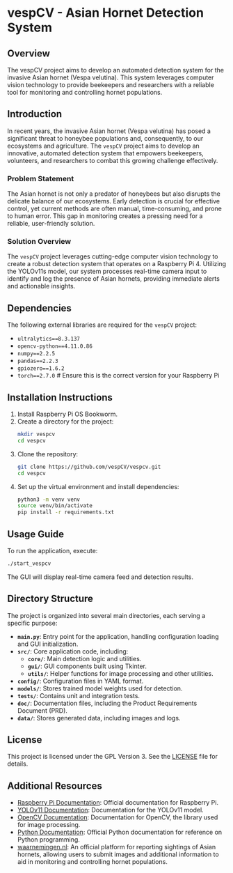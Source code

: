 # vespCV - Asian Hornet Detection System

## Overview
The vespCV project aims to develop an automated detection system for the invasive Asian hornet (Vespa velutina). This system leverages computer vision technology to provide beekeepers and researchers with a reliable tool for monitoring and controlling hornet populations.

## Introduction
In recent years, the invasive Asian hornet (Vespa velutina) has posed a significant threat to honeybee populations and, consequently, to our ecosystems and agriculture. The `vespCV` project aims to develop an innovative, automated detection system that empowers beekeepers, volunteers, and researchers to combat this growing challenge effectively.

### Problem Statement
The Asian hornet is not only a predator of honeybees but also disrupts the delicate balance of our ecosystems. Early detection is crucial for effective control, yet current methods are often manual, time-consuming, and prone to human error. This gap in monitoring creates a pressing need for a reliable, user-friendly solution.

### Solution Overview
The `vespCV` project leverages cutting-edge computer vision technology to create a robust detection system that operates on a Raspberry Pi 4. Utilizing the YOLOv11s model, our system processes real-time camera input to identify and log the presence of Asian hornets, providing immediate alerts and actionable insights.

## Dependencies
The following external libraries are required for the `vespCV` project:

- `ultralytics==8.3.137`
- `opencv-python==4.11.0.86`
- `numpy==2.2.5`
- `pandas==2.2.3`
- `gpiozero==1.6.2`
- `torch==2.7.0`  # Ensure this is the correct version for your Raspberry Pi

## Installation Instructions
1. Install Raspberry Pi OS Bookworm.
2. Create a directory for the project:
   ```bash
   mkdir vespcv
   cd vespcv
   ```
3. Clone the repository:
   ```bash
   git clone https://github.com/vespCV/vespcv.git
   cd vespcv
   ```
4. Set up the virtual environment and install dependencies:
   ```bash
   python3 -m venv venv
   source venv/bin/activate
   pip install -r requirements.txt
   ```

## Usage Guide
To run the application, execute:
```bash
./start_vespcv
```
The GUI will display real-time camera feed and detection results.

## Directory Structure
The project is organized into several main directories, each serving a specific purpose:

- **`main.py`**: Entry point for the application, handling configuration loading and GUI initialization.
- **`src/`**: Core application code, including:
  - **`core/`**: Main detection logic and utilities.
  - **`gui/`**: GUI components built using Tkinter.
  - **`utils/`**: Helper functions for image processing and other utilities.
- **`config/`**: Configuration files in YAML format.
- **`models/`**: Stores trained model weights used for detection.
- **`tests/`**: Contains unit and integration tests.
- **`doc/`**: Documentation files, including the Product Requirements Document (PRD).
- **`data/`**: Stores generated data, including images and logs.

## License
This project is licensed under the GPL Version 3. See the [LICENSE](LICENSE) file for details.

## Additional Resources
- [Raspberry Pi Documentation](https://www.raspberrypi.org/documentation/): Official documentation for Raspberry Pi.
- [YOLOv11 Documentation](https://docs.ultralytics.com/): Documentation for the YOLOv11 model.
- [OpenCV Documentation](https://docs.opencv.org/): Documentation for OpenCV, the library used for image processing.
- [Python Documentation](https://docs.python.org/3/): Official Python documentation for reference on Python programming.
- [waarnemingen.nl](https://waarneming.nl/): An official platform for reporting sightings of Asian hornets, allowing users to submit images and additional information to aid in monitoring and controlling hornet populations. 




